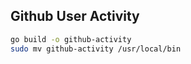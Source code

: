  ## Github User Activity
 
```bash
go build -o github-activity
sudo mv github-activity /usr/local/bin